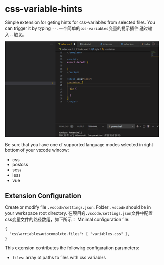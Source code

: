 <!--
 * @Author: wangyunbo
 * @Date: 2021-05-19 23:57:46
 * @LastEditors: wangyunbo
 * @LastEditTime: 2021-05-20 17:15:00
 * @Description: file content
 * @FilePath: \css-variables-hints\README.md
-->

# css-variable-hints

Simple extension for geting hints for css-variables from selected files. You can trigger it by typing `--`.
一个简单的`css-variables`变量的提示插件,通过输入`--`触发。

![Demo](img\demo.gif)

Be sure that you have one of supported language modes selected in right bottom of your vscode window:
* css
* postcss
* scss
* less
* vue


## Extension Configuration
Create or modify file `.vscode/settings.json`. Folder `.vscode` should be in your workspace root directory.
在项目的`.vscode/settings.json`文件中配置css变量文件的路径数组，如下所示：
Minimal configuration file:
```
{
  "cssVarriablesAutocomplete.files": [ "variables.css" ],
}
```

This extension contributes the following configuration parameters:

* `files`: array of paths to files with css variables
